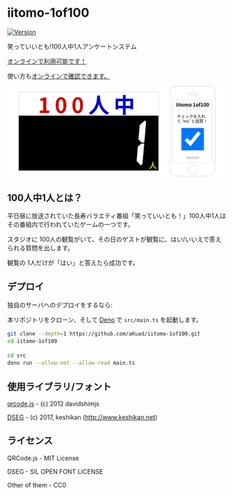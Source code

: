 # iitomo-1of100

[![Version](https://img.shields.io/github/v/release/aKuad/iitomo-1of100)](https://github.com/aKuad/iitomo-1of100/releases)

笑っていいとも!100人中1人アンケートシステム

[オンラインで利用可能です！](https://iitomo-1of100.deno.dev/)

使い方も[オンラインで確認できます。](https://akuad.github.io/iitomo-1of100/ja.html)

![Top image](./assets/top-image-ja.webp)

## 100人中1人とは？

平日昼に放送されていた長寿バラエティ番組「笑っていいとも！」100人中1人はその番組内で行われていたゲームの一つです。

スタジオに 100人の観覧がいて、その日のゲストが観覧に、はい/いいえで答えられる質問を出します。

観覧の 1人だけが「はい」と答えたら成功です。

## デプロイ

独自のサーバへのデプロイをするなら:

本リポジトリをクローン、そして [Deno](https://deno.com/) で `src/main.ts` を起動します。

```sh
git clone --depth=1 https://github.com/aKuad/iitomo-1of100.git
cd iitomo-1of100

cd src
deno run --allow-net --allow-read main.ts
```

## 使用ライブラリ/フォント

[qrcode.js](https://davidshimjs.github.io/qrcodejs/) - (c) 2012 davidshimjs

[DSEG](https://www.keshikan.net/fonts-e.html) - (c) 2017, keshikan (<http://www.keshikan.net>)

## ライセンス

QRCode.js - MIT License

DSEG - SIL OPEN FONT LICENSE

Other of them - CC0
